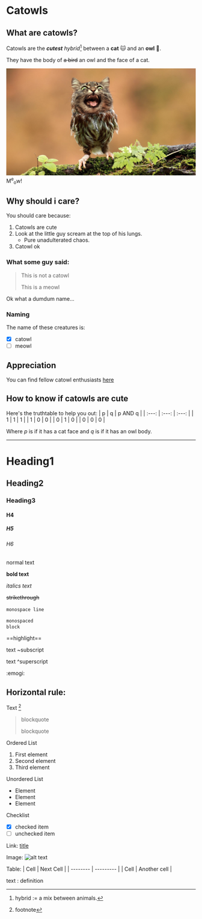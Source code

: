 # Catowls

## What are catowls?

Catowls are the ***cutest*** *hybrid*[^1] between a **cat** :cat: and an **owl** :owl:.

They have the body of ~~a bird~~ an owl and the face of a cat.

[^1]: hybrid := a mix between animals.

![this is a catowl](catowl.png)
M<sup>e</sup><sub>o</sub>w! 

## Why should i care?

You should care because:
1. Catowls are cute
2. Look at the little guy scream at the top of his lungs.
   * Pure unadulterated chaos.
4. Catowl ok

### What some guy said:

> This is not a catowl
>
> This is a meowl

Ok what a dumdum name...

### Naming

The name of these creatures is:
- [x] catowl
- [ ] meowl

## Appreciation

You can find fellow catowl enthusiasts [here](https://old.reddit.com/r/OwlsWithCatHeads/)

## How to know if catowls are cute

Here's the truthtable to help you out:
|  p  |  q  | p AND q |
| :---: | :---: | :---: |
|  1  |  1  |  1  |
|  1  |  0  |  0  |
|  0  |  1  |  0  |
|  0  |  0  |  0  |

Where *p* is if it has a cat face and *q* is if it has an owl body.

---

# Heading1

## Heading2

### Heading3

#### H4

##### H5

###### H6

normal text

**bold text**

*italics text*

~~strikethrough~~

`monospace line`

```
monospaced
block
```

==highlight==

text ~subscript

text ^superscript

:emogi:

Horizontal rule:
---

Text [^2]

> blockquote
>
> blockquote

Ordered List
1. First element
2. Second element
3. Third element

Unordered List
* Element
* Element
* Element

Checklist
- [x] checked item
- [ ] unchecked item

Link: [title](https://www.example.com)

Image: ![alt text](image.jpg)

Table:
| Cell | Next Cell |
| -------- | --------- |
| Cell | Another cell |

text
: definition

[^2]: footnote
